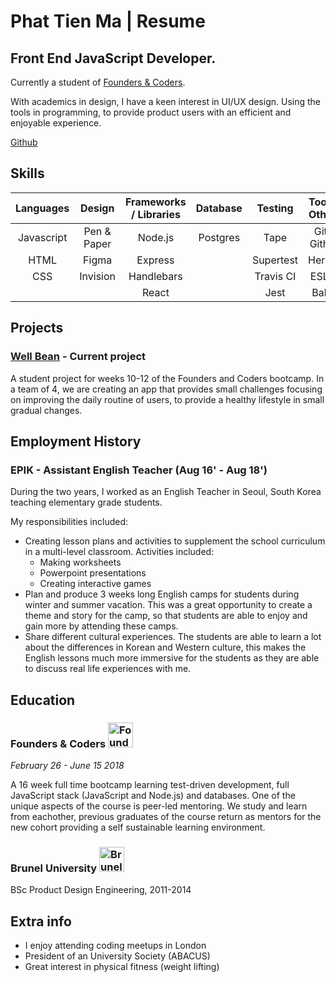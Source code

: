 # Phat Tien Ma | Resume 

## Front End JavaScript Developer.

Currently a student of [Founders & Coders](https://foundersandcoders.com/).

With academics in design, I have a keen interest in UI/UX design. Using the tools in programming, to provide product users with an efficient and enjoyable experience.

[Github](https://github.com/iPhatty)

## Skills

|Languages   |Design     |Frameworks / Libraries   |Database   | Testing   | Tools / Others | 
|:---------: |:---------:|:----------------------: |:---------:|:---------:|:--------------:|
|Javascript  |Pen & Paper| Node.js                 | Postgres  | Tape      | Git & Github   | 
|HTML        |Figma      | Express                 |           | Supertest | Heroku         |      
|CSS         |Invision   | Handlebars              |           | Travis CI | ESLint         | 
|            |           | React                   |           | Jest      | Babel          |
      
## Projects
### [Well Bean](http://well-bean.herokuapp.com/) - Current project
A student project for weeks 10-12 of the Founders and Coders bootcamp. In a team of 4, we are creating an app that provides small challenges focusing on improving the daily routine of users, to provide a healthy lifestyle in small gradual changes.

## Employment History

### EPIK - Assistant English Teacher (Aug 16' - Aug 18')

During the two years, I worked as an English Teacher in Seoul, South Korea teaching elementary grade students. 

My responsibilities included:
*  Creating lesson plans and activities to supplement the school curriculum in a multi-level classroom. Activities included:
    *   Making worksheets
    *   Powerpoint presentations
    *   Creating interactive games
*  Plan and produce 3 weeks long English camps for students during winter and summer vacation. This was a great opportunity to create a theme and story for the camp, so that students are able to enjoy and gain more by attending these camps.
*  Share different cultural experiences. The students are able to learn a lot about the differences in Korean and Western culture, this makes the English lessons much more immersive for the students as they are able to discuss real life experiences with me.
   
    



## Education

### Founders & Coders <img src="https://foundersandcoders.com/assets/fac-logo.png" alt="Founders and Coders Logo" width="40">

*February 26 - June 15 2018*

A 16 week full time bootcamp learning test-driven development, full JavaScript stack (JavaScript and Node.js) and databases. One of the unique aspects of the course is peer-led mentoring. We study and learn from eachother, previous graduates of the course return as mentors for the new cohort providing a self sustainable learning environment. 

### Brunel University <img src="https://upload.wikimedia.org/wikipedia/en/thumb/d/d5/Brunel_Univ_CoA.svg/440px-Brunel_Univ_CoA.svg.png" alt="Brunel logo" width="40">

BSc Product Design Engineering, 2011-2014

## Extra info
* I enjoy attending coding meetups in London
* President of an University Society (ABACUS)
* Great interest in physical fitness (weight lifting)
